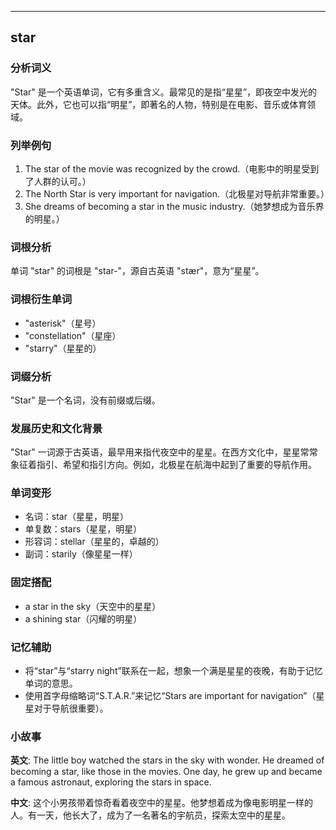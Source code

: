 
---------------
## star
### 分析词义
"Star" 是一个英语单词，它有多重含义。最常见的是指“星星”，即夜空中发光的天体。此外，它也可以指“明星”，即著名的人物，特别是在电影、音乐或体育领域。

### 列举例句
1. The star of the movie was recognized by the crowd.（电影中的明星受到了人群的认可。）
2. The North Star is very important for navigation.（北极星对导航非常重要。）
3. She dreams of becoming a star in the music industry.（她梦想成为音乐界的明星。）

### 词根分析
单词 "star" 的词根是 "star-"，源自古英语 "stær"，意为“星星”。

### 词根衍生单词
- "asterisk"（星号）
- "constellation"（星座）
- "starry"（星星的）

### 词缀分析
"Star" 是一个名词，没有前缀或后缀。

### 发展历史和文化背景
"Star" 一词源于古英语，最早用来指代夜空中的星星。在西方文化中，星星常常象征着指引、希望和指引方向。例如，北极星在航海中起到了重要的导航作用。

### 单词变形
- 名词：star（星星，明星）
- 单复数：stars（星星，明星）
- 形容词：stellar（星星的，卓越的）
- 副词：starily（像星星一样）

### 固定搭配
- a star in the sky（天空中的星星）
- a shining star（闪耀的明星）

### 记忆辅助
- 将“star”与“starry night”联系在一起，想象一个满是星星的夜晚，有助于记忆单词的意思。
- 使用首字母缩略词“S.T.A.R.”来记忆“Stars are important for navigation”（星星对于导航很重要）。

### 小故事
**英文**:
The little boy watched the stars in the sky with wonder. He dreamed of becoming a star, like those in the movies. One day, he grew up and became a famous astronaut, exploring the stars in space.

**中文**:
这个小男孩带着惊奇看着夜空中的星星。他梦想着成为像电影明星一样的人。有一天，他长大了，成为了一名著名的宇航员，探索太空中的星星。

